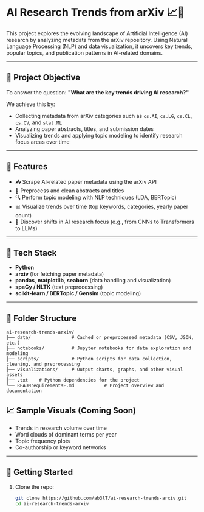 # AI Research Trends from arXiv 📈🤖

This project explores the evolving landscape of Artificial Intelligence (AI) research by analyzing metadata from the arXiv repository. Using Natural Language Processing (NLP) and data visualization, it uncovers key trends, popular topics, and publication patterns in AI-related domains.

---

## 📌 Project Objective

To answer the question: **"What are the key trends driving AI research?"**

We achieve this by:

- Collecting metadata from arXiv categories such as `cs.AI`, `cs.LG`, `cs.CL`, `cs.CV`, and `stat.ML`
- Analyzing paper abstracts, titles, and submission dates
- Visualizing trends and applying topic modeling to identify research focus areas over time

---

## 🧪 Features

- 📥 Scrape AI-related paper metadata using the arXiv API
- 🧹 Preprocess and clean abstracts and titles
- 🔍 Perform topic modeling with NLP techniques (LDA, BERTopic)
- 📊 Visualize trends over time (top keywords, categories, yearly paper count)
- 🧠 Discover shifts in AI research focus (e.g., from CNNs to Transformers to LLMs)

---

## 🧰 Tech Stack

- **Python**
- **arxiv** (for fetching paper metadata)
- **pandas**, **matplotlib**, **seaborn** (data handling and visualization)
- **spaCy / NLTK** (text preprocessing)
- **scikit-learn / BERTopic / Gensim** (topic modeling)

---

## 📂 Folder Structure

```text
ai-research-trends-arxiv/
├── data/               # Cached or preprocessed metadata (CSV, JSON, etc.)
├── notebooks/          # Jupyter notebooks for data exploration and modeling
├── scripts/            # Python scripts for data collection, cleaning, and preprocessing
├── visualizations/     # Output charts, graphs, and other visual assets
├── .txt    # Python dependencies for the project
└── READMrequirementsE.md           # Project overview and documentation
```

## 📈 Sample Visuals (Coming Soon)

- Trends in research volume over time
- Word clouds of dominant terms per year
- Topic frequency plots
- Co-authorship or keyword networks

---

## 🚀 Getting Started

1. Clone the repo:

   ```bash
   git clone https://github.com/ab3lT/ai-research-trends-arxiv.git
   cd ai-research-trends-arxiv
